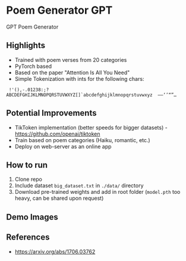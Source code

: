 # Poem Generator GPT
GPT Poem Generator


## Highlights
- Trained with poem verses from 20 categories
- PyTorch based
- Based on the paper "Attention Is All You Need"
- Simple Tokenization with ints for the following chars:

``` !'(),-.01238:;?ABCDEFGHIJKLMNOPQRSTUVWXYZ[]`abcdefghijklmnopqrstuvwxyz  –—‘’“”…```

## Potential Improvements
- TikToken implementation (better speeds for bigger datasets) - https://github.com/openai/tiktoken
- Train based on poem categories (Haiku, romantic, etc.)
- Deploy on web-server as an online app

## How to run
1. Clone repo
2. Include dataset `big_dataset.txt` in `./data/` directory 
3. Download pre-trained weights and add in root folder (`model.pth` too heavy, can be shared upon request)

## Demo Images


## References
- https://arxiv.org/abs/1706.03762
